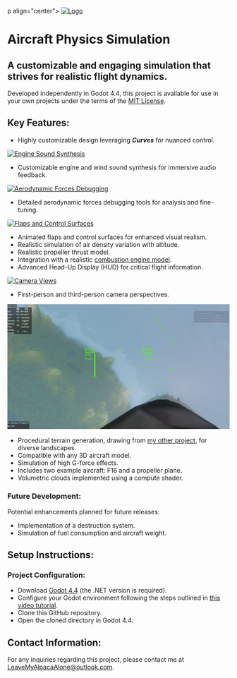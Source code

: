 p align="center">
  <a href="https://github.com/user-attachments/assets/d09c4e9f-e345-48a8-99ec-e3a5b4770168">
    <img src="https://github.com/user-attachments/assets/d09c4e9f-e345-48a8-99ec-e3a5b4770168" alt="Logo" >
  </a>
</p>

# Aircraft Physics Simulation

## A customizable and engaging simulation that strives for realistic flight dynamics.

Developed independently in Godot 4.4, this project is available for use in your own projects under the terms of the <a href="https://github.com/LeaveMyAlpaca/Flight-sim/blob/main/LICENSE">MIT License</a>.

## Key Features:

-   Highly customizable design leveraging ***Curves*** for nuanced control.

  <a href="https://github.com/user-attachments/assets/3080abc0-f63c-44f7-873d-7b3a9ce20204">
    <img src="https://github.com/user-attachments/assets/3080abc0-f63c-44f7-873d-7b3a9ce20204" alt="Engine Sound Synthesis" width="400">
  </a>

-   Customizable engine and wind sound synthesis for immersive audio feedback.

  <a href="https://github.com/user-attachments/assets/f3e7f2fc-a572-4e58-b178-3107691e39ad">
    <img src="https://github.com/user-attachments/assets/f3e7f2fc-a572-4e58-b178-3107691e39ad" alt="Aerodynamic Forces Debugging" width="400">
  </a>

-   Detailed aerodynamic forces debugging tools for analysis and fine-tuning.

  <a href="https://github.com/user-attachments/assets/4150a717-f7ae-4a64-a4b1-4cc51c1720a6">
    <img src="https://github.com/user-attachments/assets/4150a717-f7ae-4a64-a4b1-4cc51c1720a6" alt="Flaps and Control Surfaces" width="400">
  </a>

-   Animated flaps and control surfaces for enhanced visual realism.
-   Realistic simulation of air density variation with altitude.
-   Realistic propeller thrust model.
-   Integration with a realistic <a href="https://github.com/FilipRuman/Engine_Simulation">combustion engine model</a>.
-   Advanced Head-Up Display (HUD) for critical flight information.

  <a href="https://github.com/user-attachments/assets/8136310b-3b72-4c16-a8fb-5092547b04b1">
    <img src="https://github.com/user-attachments/assets/8136310b-3b72-4c16-a8fb-5092547b04b1" alt="Camera Views" width="400">
  </a>

-   First-person and third-person camera perspectives.

  <a href="https://github.com/FilipRuman/Flight-sim/blob/main/example/%20new%20all.png">
    <img src="https://github.com/FilipRuman/Flight-sim/blob/main/example/%20new%20all.png" alt="Procedural Terrain" >
  </a>

-   Procedural terrain generation, drawing from <a href="https://github.com/LeaveMyAlpaca/proceduralMapGen">my other project</a>, for diverse landscapes.
-   Compatible with any 3D aircraft model.
-   Simulation of high G-force effects.
-   Includes two example aircraft: F16 and a propeller plane.
-   Volumetric clouds implemented using a compute shader.

### Future Development:

Potential enhancements planned for future releases:

-   Implementation of a destruction system.
-   Simulation of fuel consumption and aircraft weight.

## Setup Instructions:

### Project Configuration:

-   Download <a href="https://godotengine.org/download/archive/4.4-stable/">Godot 4.4</a> (the .NET version is required).
-   Configure your Godot environment following the steps outlined in <a href="https://www.youtube.com/watch?v=Yi1iIM-B7XQ">this video tutorial</a>.
-   Clone this GitHub repository.
-   Open the cloned directory in Godot 4.4.

## Contact Information:

For any inquiries regarding this project, please contact me at <a href="mailto:LeaveMyAlpacaAlone@outlook.com">LeaveMyAlpacaAlone@outlook.com</a>.
